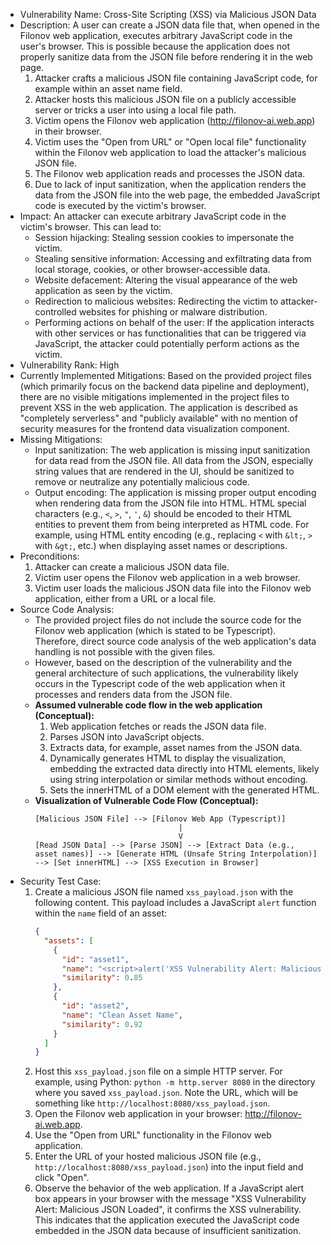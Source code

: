 - Vulnerability Name: Cross-Site Scripting (XSS) via Malicious JSON Data
- Description: A user can create a JSON data file that, when opened in the Filonov web application, executes arbitrary JavaScript code in the user's browser. This is possible because the application does not properly sanitize data from the JSON file before rendering it in the web page.
    1. Attacker crafts a malicious JSON file containing JavaScript code, for example within an asset name field.
    2. Attacker hosts this malicious JSON file on a publicly accessible server or tricks a user into using a local file path.
    3. Victim opens the Filonov web application (http://filonov-ai.web.app) in their browser.
    4. Victim uses the "Open from URL" or "Open local file" functionality within the Filonov web application to load the attacker's malicious JSON file.
    5. The Filonov web application reads and processes the JSON data.
    6. Due to lack of input sanitization, when the application renders the data from the JSON file into the web page, the embedded JavaScript code is executed by the victim's browser.
- Impact: An attacker can execute arbitrary JavaScript code in the victim's browser. This can lead to:
    - Session hijacking: Stealing session cookies to impersonate the victim.
    - Stealing sensitive information: Accessing and exfiltrating data from local storage, cookies, or other browser-accessible data.
    - Website defacement: Altering the visual appearance of the web application as seen by the victim.
    - Redirection to malicious websites: Redirecting the victim to attacker-controlled websites for phishing or malware distribution.
    - Performing actions on behalf of the user: If the application interacts with other services or has functionalities that can be triggered via JavaScript, the attacker could potentially perform actions as the victim.
- Vulnerability Rank: High
- Currently Implemented Mitigations: Based on the provided project files (which primarily focus on the backend data pipeline and deployment), there are no visible mitigations implemented in the project files to prevent XSS in the web application. The application is described as "completely serverless" and "publicly available" with no mention of security measures for the frontend data visualization component.
- Missing Mitigations:
    - Input sanitization: The web application is missing input sanitization for data read from the JSON file. All data from the JSON, especially string values that are rendered in the UI, should be sanitized to remove or neutralize any potentially malicious code.
    - Output encoding: The application is missing proper output encoding when rendering data from the JSON file into HTML. HTML special characters (e.g., `<`, `>`, `"`, `'`, `&`) should be encoded to their HTML entities to prevent them from being interpreted as HTML code. For example, using HTML entity encoding (e.g., replacing `<` with `&lt;`, `>` with `&gt;`, etc.) when displaying asset names or descriptions.
- Preconditions:
    1. Attacker can create a malicious JSON data file.
    2. Victim user opens the Filonov web application in a web browser.
    3. Victim user loads the malicious JSON data file into the Filonov web application, either from a URL or a local file.
- Source Code Analysis:
    - The provided project files do not include the source code for the Filonov web application (which is stated to be Typescript). Therefore, direct source code analysis of the web application's data handling is not possible with the given files.
    - However, based on the description of the vulnerability and the general architecture of such applications, the vulnerability likely occurs in the Typescript code of the web application when it processes and renders data from the JSON file.
    - **Assumed vulnerable code flow in the web application (Conceptual):**
        1. Web application fetches or reads the JSON data file.
        2. Parses JSON into JavaScript objects.
        3. Extracts data, for example, asset names from the JSON data.
        4. Dynamically generates HTML to display the visualization, embedding the extracted data directly into HTML elements, likely using string interpolation or similar methods without encoding.
        5. Sets the innerHTML of a DOM element with the generated HTML.
    - **Visualization of Vulnerable Code Flow (Conceptual):**
        ```
        [Malicious JSON File] --> [Filonov Web App (Typescript)]
                                        |
                                        V
        [Read JSON Data] --> [Parse JSON] --> [Extract Data (e.g., asset names)] --> [Generate HTML (Unsafe String Interpolation)] --> [Set innerHTML] --> [XSS Execution in Browser]
        ```
- Security Test Case:
    1. Create a malicious JSON file named `xss_payload.json` with the following content. This payload includes a JavaScript `alert` function within the `name` field of an asset:
        ```json
        {
          "assets": [
            {
              "id": "asset1",
              "name": "<script>alert('XSS Vulnerability Alert: Malicious JSON Loaded');</script>",
              "similarity": 0.85
            },
            {
              "id": "asset2",
              "name": "Clean Asset Name",
              "similarity": 0.92
            }
          ]
        }
        ```
    2. Host this `xss_payload.json` file on a simple HTTP server. For example, using Python: `python -m http.server 8080` in the directory where you saved `xss_payload.json`. Note the URL, which will be something like `http://localhost:8080/xss_payload.json`.
    3. Open the Filonov web application in your browser: http://filonov-ai.web.app.
    4. Use the "Open from URL" functionality in the Filonov web application.
    5. Enter the URL of your hosted malicious JSON file (e.g., `http://localhost:8080/xss_payload.json`) into the input field and click "Open".
    6. Observe the behavior of the web application. If a JavaScript alert box appears in your browser with the message "XSS Vulnerability Alert: Malicious JSON Loaded", it confirms the XSS vulnerability. This indicates that the application executed the JavaScript code embedded in the JSON data because of insufficient sanitization.